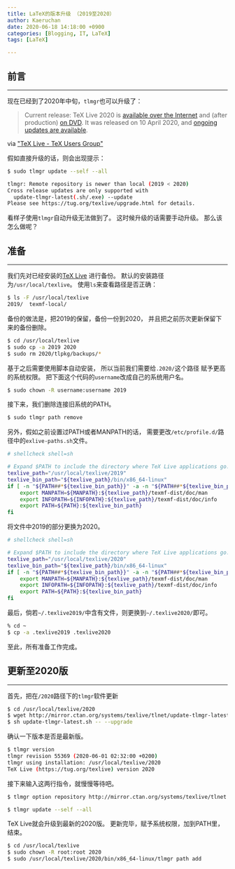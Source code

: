 ```yaml
---
title: LaTeX的版本升级 （2019至2020）
author: Kaeruchan
date: 2020-06-18 14:18:00 +0900
categories: [Blogging, IT, LaTeX]
tags: [LaTeX]

---
```



## 前言
----

现在已经到了2020年中旬，``tlmgr``也可以升级了：

> Current release: TeX Live 2020 is [available over the Internet](http://www.tug.org/texlive/acquire.html) and (after production) [on DVD](http://www.tug.org/texlive/acquire-dvd.html). It was released on 10 April 2020, and [ongoing updates are available](http://www.tug.org/texlive/pkginstall.html).

via ["TeX Live - TeX Users Group"](http://www.tug.org/texlive/)

假如直接升级的话，则会出现提示：
```bash
$ sudo tlmgr update --self --all

tlmgr: Remote repository is newer than local (2019 < 2020)
Cross release updates are only supported with
  update-tlmgr-latest(.sh/.exe) --update
Please see https://tug.org/texlive/upgrade.html for details.
```

看样子使用``tlmgr``自动升级无法做到了。
这时候升级的话需要手动升级。
那么该怎么做呢？

## 准备
----

我们先对已经安装的[TeX Live](http://www.tug.org/texlive/)
进行备份。
默认的安装路径为``/usr/local/texlive``。
使用``ls``来查看路径是否正确：

```bash
$ ls -F /usr/local/texlive
2019/  texmf-local/
```

备份的做法是，把2019的保留，备份一份到2020，
并且把之前历次更新保留下来的备份删除。
```bash
$ cd /usr/local/texlive
$ sudo cp -a 2019 2020
$ sudo rm 2020/tlpkg/backups/*
```

基于之后需要使用脚本自动安装，
所以当前我们需要给``.2020/``这个路径
赋予更高的系统权限。
把下面这个代码的``username``改成自己的系统用户名。
```bash
$ sudo chown -R username:username 2019
```

接下来，我们删除连接旧系统的PATH。
```bash
$ sudo tlmgr path remove
```

另外，假如之前设置过PATH或者MANPATH的话，
需要更改``/etc/profile.d/``路径中的``exlive-paths.sh``文件。

```sh
# shellcheck shell=sh

# Expand $PATH to include the directory where TeX Live applications go.
texlive_path="/usr/local/texlive/2019"
texlive_bin_path="${texlive_path}/bin/x86_64-linux"
if [ -n "${PATH##*${texlive_bin_path}}" -a -n "${PATH##*${texlive_bin_path}:* }" ]; then
    export MANPATH=${MANPATH}:${texlive_path}/texmf-dist/doc/man
    export INFOPATH=${INFOPATH}:${texlive_path}/texmf-dist/doc/info
    export PATH=${PATH}:${texlive_bin_path}
fi
```

将文件中2019的部分更换为2020。

```sh
# shellcheck shell=sh

# Expand $PATH to include the directory where TeX Live applications go.
texlive_path="/usr/local/texlive/2020"
texlive_bin_path="${texlive_path}/bin/x86_64-linux"
if [ -n "${PATH##*${texlive_bin_path}}" -a -n "${PATH##*${texlive_bin_path}:* }" ]; then
    export MANPATH=${MANPATH}:${texlive_path}/texmf-dist/doc/man
    export INFOPATH=${INFOPATH}:${texlive_path}/texmf-dist/doc/info
    export PATH=${PATH}:${texlive_bin_path}
fi
```

最后，倘若``~/.texlive2019/``中含有文件，则更换到``~/.texlive2020/``即可。

```bash
% cd ~
$ cp -a .texlive2019 .texlive2020
```

至此，所有准备工作完成。

## 更新至2020版
----
首先，把在``/2020``路径下的``tlmgr``软件更新

```bash
$ cd /usr/local/texlive/2020
$ wget http://mirror.ctan.org/systems/texlive/tlnet/update-tlmgr-latest.sh
$ sh update-tlmgr-latest.sh -- --upgrade
```

确认一下版本是否是最新版。

```bash
$ tlmgr version
tlmgr revision 55369 (2020-06-01 02:32:00 +0200)
tlmgr using installation: /usr/local/texlive/2020
TeX Live (https://tug.org/texlive) version 2020
```

接下来输入这两行指令，就慢慢等待吧。
```bash
$ tlmgr option repository http://mirror.ctan.org/systems/texlive/tlnet

$ tlmgr update --self --all
```

TeX Live就会升级到最新的2020版。
更新完毕，赋予系统权限，加到PATH里，结束。
```bash
$ cd /usr/local/texlive
$ sudo chown -R root:root 2020
$ sudo /usr/local/texlive/2020/bin/x86_64-linux/tlmgr path add
```

